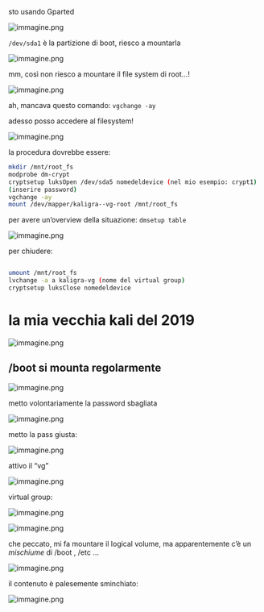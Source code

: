 
sto usando Gparted

![immagine.png](immagine.png)

`/dev/sda1` è la partizione di boot, riesco a mountarla

![immagine.png](immagine%201.png)

mm, così non riesco a mountare il file system di root…!

![immagine.png](immagine%202.png)

ah, mancava questo comando: `vgchange -ay` 

adesso posso accedere al filesystem!

![immagine.png](immagine%203.png)

la procedura dovrebbe essere:

```bash
mkdir /mnt/root_fs
modprobe dm-crypt
cryptsetup luksOpen /dev/sda5 nomedeldevice (nel mio esempio: crypt1)
(inserire password)
vgchange -ay
mount /dev/mapper/kaligra--vg-root /mnt/root_fs

```

per avere un’overview della situazione: `dmsetup table`

![immagine.png](immagine%204.png)

per chiudere:

```bash

umount /mnt/root_fs
lvchange -a a kaligra-vg (nome del virtual group)
cryptsetup luksClose nomedeldevice

```

# la mia vecchia kali del 2019

![immagine.png](immagine%205.png)

## /boot si mounta regolarmente

![immagine.png](immagine%206.png)

metto volontariamente la password sbagliata

![immagine.png](immagine%207.png)

metto la pass giusta:

![immagine.png](immagine%208.png)

attivo il “vg”

![immagine.png](immagine%209.png)

virtual group:

![immagine.png](immagine%2010.png)

![immagine.png](immagine%2011.png)

che peccato, mi fa mountare il logical volume, ma apparentemente c’è un *mischiume* di /boot , /etc …

![immagine.png](immagine%2012.png)

il contenuto è palesemente sminchiato:

![immagine.png](immagine%2013.png)